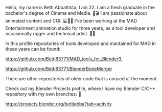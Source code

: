 Hello, my name is Betti Abbattista, I am 22. I am a fresh graduate in the bachelor's degree of Cinema and Media. 🎥🎬
I am passionate about animated content and CGI. 💻👩‍💻 I've been working at the MAD Entertainment animation studio for three years, as a tool developer and occasionally rigger and technical artist. 🎨🔢

In this profile repositories of tools developed and mantained for MAD in these years can be found: 

https://github.com/Betti83771/MAD_tools_for_Blender3,

https://github.com/Betti83771/BlenderBoneMerger

There are other repositories of older code that is unused at the moment.


Check out my Blender Projects profile, where I have my Blender C/C++ repository with my own branches: 🌿

https://projects.blender.org/bettiabba?tab=activity

<!---
Betti83771/Betti83771 is a ✨ special ✨ repository because its `README.md` (this file) appears on your GitHub profile.
You can click the Preview link to take a look at your changes.
--->
